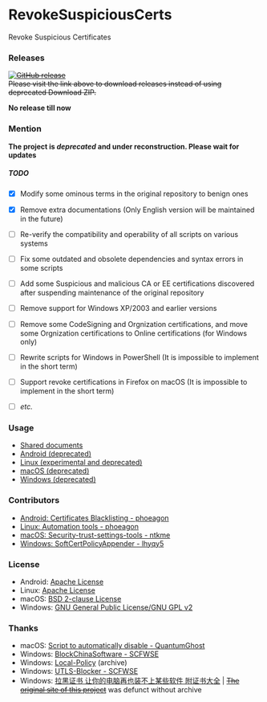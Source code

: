 ﻿RevokeSuspiciousCerts
==============
Revoke Suspicious Certificates<br />


### Releases
~~[![GitHub release](https://img.shields.io/github/release/chengr28/RevokeChinaCerts.svg)](./releases/latest)<br />
Please visit the link above to download releases instead of using deprecated Download ZIP.<br />~~

**No release till now**


### Mention

**The project is _deprecated_ and under reconstruction. Please wait for updates**

##### TODO
* [x] Modify some ominous terms in the original repository to benign ones
* [x] Remove extra documentations (Only English version will be maintained in the future)
* [ ] Re-verify the compatibility and operability of all scripts on various systems
* [ ] Fix some outdated and obsolete dependencies and syntax errors in some scripts
* [ ] Add some Suspicious and malicious CA or EE certifications discovered after suspending maintenance of the original repository
* [ ] Remove support for Windows XP/2003 and earlier versions
* [ ] Remove some CodeSigning and Orgnization certifications, and move some Orgnization certifications to Online certifications (for Windows only)
* [ ] Rewrite scripts for Windows in PowerShell (It is impossible to implement in the short term)
* [ ] Support revoke certifications in Firefox on macOS (It is impossible to implement in the short term)
* [ ] *etc.*


### Usage

* [Shared documents](./Shared/Documents)
* [Android (deprecated)](./Android)
* [Linux (experimental and deprecated)](./Linux)
* [macOS (deprecated)](./Mac)
* [Windows (deprecated)](./Windows)

### Contributors
* [Android: Certificates Blacklisting - phoeagon](https://github.com/phoeagon/RevokeChinaCerts/tree/master/Android)
* [Linux: Automation tools - phoeagon](https://github.com/phoeagon/RevokeChinaCerts/tree/master/Linux)
* [macOS: Security-trust-settings-tools - ntkme](https://github.com/ntkme/security-trust-settings-tools)
* [Windows: SoftCertPolicyAppender - lhyqy5](https://github.com/lhyqy5)

### License
* Android: [Apache License](./Android/LICENSE)
* Linux: [Apache License](./Linux/LICENSE)
* macOS: [BSD 2-clause License](./Mac/LICENSE)
* Windows: [GNU General Public License/GNU GPL v2](./Windows/LICENSE)

### Thanks
* macOS: [Script to automatically disable - QuantumGhost](https://github.com/QuantumGhost/RevokeChinaCerts/tree/master/Mac)
* Windows: [BlockChinaSoftware - SCFWSE](https://github.com/SCFWSE/BlockChinaSoftware)
* Windows: [Local-Policy](https://web.archive.org/web/20160318075831/https://bitbucket.org/MartinEden/local-policy) (archive)
* Windows: [UTLS-Blocker - SCFWSE](https://github.com/SCFWSE/UTLS-Blocker)
* Windows: [拉黑证书 让你的电脑再也装不上某些软件 附证书大全](https://laod.cn/342.html) | ~~[The original site of this project](https://typcn.com/legacy/blog/posts/ban-digital-cert.html)~~ was defunct without archive
